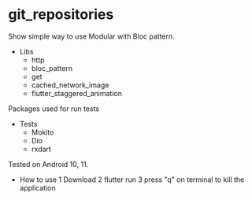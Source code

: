 # git_repositories

Show simple way to use Modular with Bloc pattern.

- Libs
  - http
  - bloc_pattern
  - get
  - cached_network_image
  - flutter_staggered_animation

Packages used for run tests
- Tests
  - Mokito
  - Dio
  - rxdart

Tested on Android 10, 11.

 - How to use
   1 Download
   2 flutter run
   3 press "q" on terminal to kill the application

